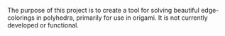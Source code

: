 The purpose of this project is to create a tool for solving beautiful edge-colorings in polyhedra, primarily for use in origami. 
It is not currently developed or functional. 
